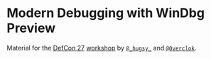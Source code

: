 # Modern Debugging with WinDbg Preview

Material for the [DefCon 27](https://defcon.org/html/defcon-27/dc-27-index.html) [workshop](https://defcon.org/html/defcon-27/dc-27-workshops.html#alladoum) by [`@_hugsy_`](https://twitter.com/_hugsy_) and [`@0verclok`](https://twitter.com/0vercl0k).
